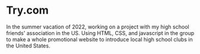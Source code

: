 # Try.com
In the summer vacation of 2022, working on a project with my high school friends' association in the US. Using HTML, CSS, and javascript in the group to make a whole promotional website to introduce local high school clubs in the United States.
